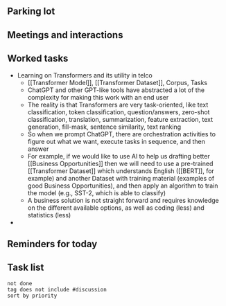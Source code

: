## Parking lot
## Meetings and interactions

## Worked tasks
- Learning on Transformers and its utility in telco
	- [[Transformer Model]], [[Transformer Dataset]], Corpus, Tasks
	- ChatGPT and other GPT-like tools have abstracted a lot of the complexity for making this work with an end user
	- The reality is that Transformers are very task-oriented, like text classification, token classification, question/answers, zero-shot classification, translation, summarization, feature extraction, text generation, fill-mask, sentence similarity, text ranking
	- So when we prompt ChatGPT, there are orchestration activities to figure out what we want, execute tasks in sequence, and then answer
	- For example, if we would like to use AI to help us drafting better [[Business Opportunities]] then we will need to use a pre-trained [[Transformer Dataset]] which understands English ([[BERT]], for example) and another Dataset with training material (examples of good Business Opportunities), and then apply an algorithm to train the model (e.g., SST-2, which is able to classify)
	- A business solution is not straight forward and requires knowledge on the different available options, as well as coding (less) and statistics (less)
- 

## Reminders for today

## Task list

```tasks
not done
tag does not include #discussion 
sort by priority
```
